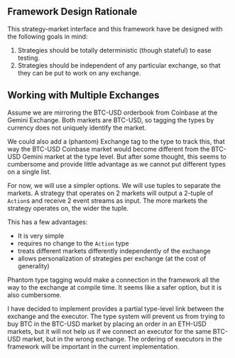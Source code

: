 ## Framework Design Rationale

This strategy-market interface and this framework have be designed with the following goals in mind:

1. Strategies should be totally deterministic (though stateful) to ease testing.
2. Strategies should be independent of any particular exchange, so that they can be put to work on any exchange.


## Working with Multiple Exchanges

Assume we are mirroring the BTC-USD orderbook from Coinbase at the Gemini Exchange. Both markets are BTC-USD, so tagging the types by currency does not uniquely identify the market.

We could also add a (phantom) Exchange tag to the type to track this, that way the BTC-USD Coinbase market would become different from the BTC-USD Gemini market at the type level. But after some thought, this seems to cumbersome and provide little advantage as we cannot put different types on a single list.

For now, we will use a simpler options. We will use tuples to separate the markets. A strategy that operates on 2 markets will output a 2-tuple of `Action`s and receive 2 event streams as input. The more markets the strategy operates on, the wider the tuple.

This has a few advantages:

- It is very simple
- requires no change to the `Action` type
- treats different markets differently independently of the exchange
- allows personalization of strategies per exchange (at the cost of generality)

Phantom type tagging would make a connection in the framework all the way to the exchange at compile time. It seems like a safer option, but it is also cumbersome.

I have decided to implement provides a partial type-level link between the exchange and the executor. The type system will prevent us from trying to buy BTC in the BTC-USD market by placing an order in an ETH-USD markets, but it will not help us if we connect an executor for the same BTC-USD market, but in the wrong exchange. The ordering of executors in the framework will be important in the current implementation.



